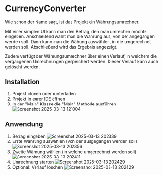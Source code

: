 # CurrencyConverter

Wie schon der Name sagt, ist das Projekt ein Währungsumrechner. 

Mit einer simplen UI kann man den Betrag, den man umrechen möchte eingeben. Anschließend wählt man die Währung aus, von der angegangen werden soll. Dann kann man die Wähung auswählen, in die umgerechnet werden soll. Abschließend wird das Ergebnis angezeigt.

Zudem verfügt der Währungsumrechner über einen Verlauf, in welchem die vergangenen Umrechnungen gespeichert werden. Dieser Verlauf kann auch gelöscht werden.


## Installation

   1. Projekt clonen oder runterladen
   2. Projekt in eurer IDE öffnen
   3. In der "Main" Klasse die "Main" Methode ausführen
![Screenshot 2025-03-13 121004](https://github.com/user-attachments/assets/909d2b0c-fcc9-47be-9152-05acff74733f)

   
## Anwendung

1. Betrag eingeben
   ![Screenshot 2025-03-13 202339](https://github.com/user-attachments/assets/0047a24d-a428-4237-81d4-479f4fef7deb)
2. Erste Währung auswählen (von der ausgegangen werden soll)
   ![Screenshot 2025-03-13 202356](https://github.com/user-attachments/assets/d3617696-5807-4c06-8b3b-d7f7eacf4aab)
3. Zweite Währung wählen (in welche umgerechnet werden soll)
   ![Screenshot 2025-03-13 202411](https://github.com/user-attachments/assets/4830c102-d0f9-457c-942c-74c3d8e1effb)
4. Umrechnung starten
   ![Screenshot 2025-03-13 202429](https://github.com/user-attachments/assets/4e77107b-3f71-4434-a09b-fdbadd9648cb)
5. Optional: Verlauf löschen
   ![Screenshot 2025-03-13 202429](https://github.com/user-attachments/assets/22330704-ce0b-4152-9036-d63dc2f81fe6)
